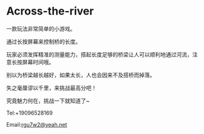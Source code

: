 # Across-the-river

一款玩法非常简单的小游戏。

通过长按屏幕来控制桥的长度。

玩家必须发挥精准的测量能力，搭起长度足够的桥梁让人可以顺利地通过河流，注意长按屏幕时间哦。

别以为桥梁越长越好，如果太长，人也会因来不及搭桥而掉落。

失之毫厘谬以千里，来挑战最高分吧！

究竟魅力何在，挑战一下就知道了~ 

Tel:+19096528169

Email:rgu7w2@yeah.net
